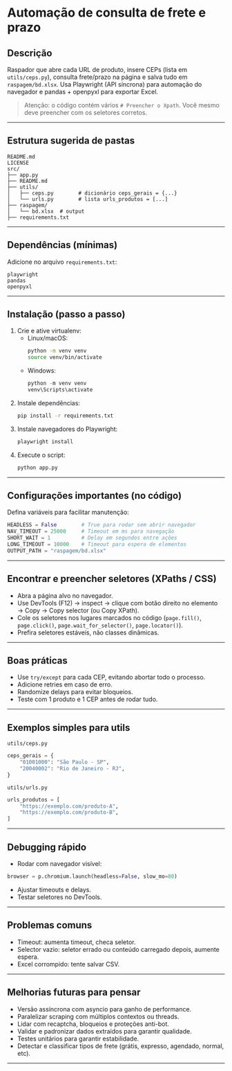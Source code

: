 # Automação de consulta de frete e prazo

## Descrição
Raspador que abre cada URL de produto, insere CEPs (lista em `utils/ceps.py`), consulta frete/prazo na página e salva tudo em `raspagem/bd.xlsx`. Usa Playwright (API síncrona) para automação do navegador e pandas + openpyxl para exportar Excel.

> Atenção: o código contém vários `# Preencher o Xpath`. Você mesmo deve preencher com os seletores corretos.

---

## Estrutura sugerida de pastas
```
README.md
LICENSE
src/
├── app.py
├── README.md
├── utils/
│   ├── ceps.py        # dicionário ceps_gerais = {...}
│   └── urls.py        # lista urls_produtos = [...]
├── raspagem/
│   └── bd.xlsx  # output
├── requirements.txt
```

---

## Dependências (mínimas)
Adicione no arquivo `requirements.txt`:
```
playwright
pandas
openpyxl
```

---

## Instalação (passo a passo)
1. Crie e ative virtualenv:
   - Linux/macOS:
     ```bash
     python -m venv venv
     source venv/bin/activate
     ```
   - Windows:
     ```powershell
     python -m venv venv
     venv\Scripts\activate
     ```
2. Instale dependências:
   ```bash
   pip install -r requirements.txt
   ```
3. Instale navegadores do Playwright:
   ```bash
   playwright install
   ```
4. Execute o script:
   ```bash
   python app.py
   ```

---

## Configurações importantes (no código)
Defina variáveis para facilitar manutenção:
```python
HEADLESS = False        # True para rodar sem abrir navegador
NAV_TIMEOUT = 25000     # Timeout em ms para navegação
SHORT_WAIT = 1          # Delay em segundos entre ações
LONG_TIMEOUT = 10000    # Timeout para espera de elementos
OUTPUT_PATH = "raspagem/bd.xlsx"
```

---

## Encontrar e preencher seletores (XPaths / CSS)
- Abra a página alvo no navegador.
- Use DevTools (F12) → inspect → clique com botão direito no elemento → Copy → Copy selector (ou Copy XPath).
- Cole os seletores nos lugares marcados no código (`page.fill()`, `page.click()`, `page.wait_for_selector()`, `page.locator()`).
- Prefira seletores estáveis, não classes dinâmicas.

---

## Boas práticas
- Use `try/except` para cada CEP, evitando abortar todo o processo.
- Adicione retries em caso de erro.
- Randomize delays para evitar bloqueios.
- Teste com 1 produto e 1 CEP antes de rodar tudo.

---

## Exemplos simples para utils

`utils/ceps.py`
```python
ceps_gerais = {
    "01001000": "São Paulo - SP",
    "20040002": "Rio de Janeiro - RJ",
}
```

`utils/urls.py`
```python
urls_produtos = [
    "https://exemplo.com/produto-A",
    "https://exemplo.com/produto-B",
]
```

---

## Debugging rápido
- Rodar com navegador visível:
```python
browser = p.chromium.launch(headless=False, slow_mo=80)
```
- Ajustar timeouts e delays.
- Testar seletores no DevTools.

---

## Problemas comuns
- Timeout: aumenta timeout, checa seletor.
- Selector vazio: seletor errado ou conteúdo carregado depois, aumente espera.
- Excel corrompido: tente salvar CSV.

---

## Melhorias futuras para pensar
- Versão assíncrona com asyncio para ganho de performance.
- Paralelizar scraping com múltiplos contextos ou threads.
- Lidar com recaptcha, bloqueios e proteções anti-bot.
- Validar e padronizar dados extraídos para garantir qualidade.
- Testes unitários para garantir estabilidade.
- Detectar e classificar tipos de frete (grátis, expresso, agendado, normal, etc).

---
